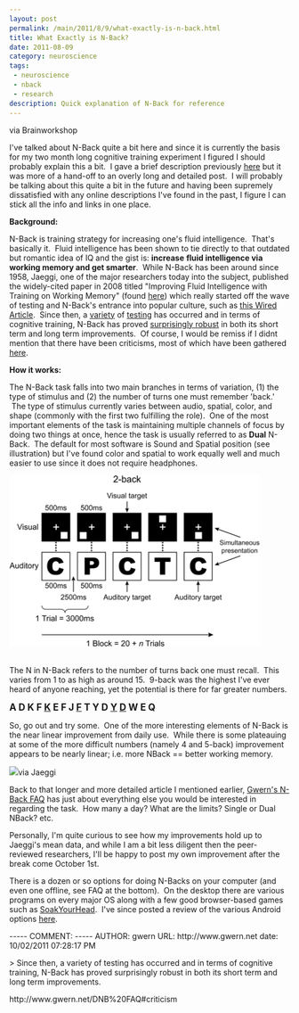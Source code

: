 ```yaml
---
layout: post
permalink: /main/2011/8/9/what-exactly-is-n-back.html
title: What Exactly is N-Back?
date: 2011-08-09
category: neuroscience
tags:
 - neuroscience
 - nback
 - research
description: Quick explanation of N-Back for reference
---
```


<p><span class="full-image-block ssNonEditable"><img src="http://brainworkshop.sourceforge.net/session.png?__SQUARESPACE_CACHEVERSION=1312940352396" alt="" /><span class="thumbnail-caption" style="width: 340px;">via Brainworkshop</span></span></p>
<p>I've talked about N-Back quite a bit here and since it is currently the basis for my two month long cognitive training experiment I figured I should probably explain this a bit. &nbsp;I gave a brief description previously <a href="http://www.limitlesschannels.com/main/2011/8/2/life-update-blog-posts-and-cognitive-enhancement.html" target="_blank">here</a> but it was more of a hand-off to an overly long and detailed post. &nbsp;I will probably be talking about this quite a bit in the future and having been supremely dissatisfied with any online descriptions I've found in the past, I figure I can stick all the info and links in one place.</p>
<p><strong>Background:</strong></p>
<p>N-Back is training strategy for increasing one's fluid intelligence. &nbsp;That's basically it. &nbsp;Fluid intelligence has been shown to tie directly to that outdated but romantic idea of IQ and the gist is: <strong>increase</strong> <strong>fluid intelligence via working memory and get smarter</strong>. &nbsp;While N-Back has been around since 1958, Jaeggi, one of the major researchers today into the subject, published the widely-cited paper in 2008 titled "Improving Fluid Intelligence with Training on Working Memory" (found <a class="offsite-link-inline" href="http://1.usa.gov/nJwRMa " target="_blank">here</a>) which really started off the wave of testing and N-Back's entrance into popular culture, such as <a class="offsite-link-inline" href="http://www.wired.com/science/discoveries/news/2008/04/smart_software" target="_blank">this Wired Article</a>. &nbsp;Since then, a <a href="http://ieeexplore.ieee.org/xpl/freeabs_all.jsp?arnumber=5454984" target="_blank">variety</a> of <a href="http://www.sciencedirect.com/science/article/pii/S0160289610001091" target="_blank">testing</a> has occurred and in terms of cognitive training, N-Back has proved <a class="offsite-link-inline" href="http://bit.ly/oOT2Ya" target="_blank">surprisingly robust</a> in both its short term and long term improvements. &nbsp;Of course, I would be remiss if I didnt mention that there have been criticisms, most of which have been gathered <a href="http://www.gwern.net/DNB%20FAQ#criticism" target="_blank">here</a>.</p>
<p><strong>How it works:</strong></p>
<p>The N-Back task falls into two main branches in terms of variation, (1) the type of stimulus and (2) the number of turns one must remember 'back.' &nbsp;The type of stimulus currently varies between audio, spatial, color, and shape (commonly with the first two fulfilling the role). &nbsp;One of the most important elements of the task is maintaining multiple channels of focus by doing two things at once, hence the task is usually referred to as <strong>Dual</strong> N-Back. &nbsp;The default for most software is Sound and Spatial position (see illustration) but I've found color and spatial to work equally well and much easier to use since it does not require headphones.</p>
<p><span class="full-image-float-right ssNonEditable"><span><img style="width: 450px;" src="/images/nback/n_back_test.gif"/></span></span></p>
<p><br />The N in N-Back refers to the number of turns back one must recall. &nbsp;This varies from 1 to as high as around 15. &nbsp;9-back was the highest I've ever heard of anyone reaching, yet the potential is there for far greater numbers.</p>
<p><span style="font-size: 120%;"><strong>A D K F <span style="text-decoration: underline;">K</span> E F J <span style="text-decoration: underline;">F</span> T Y D <span style="text-decoration: underline;">Y</span> <span style="text-decoration: underline;">D</span> W E Q&nbsp;</strong></span></p>
<p>So, go out and try some. &nbsp;One of the more interesting elements of N-Back is the near linear improvement from daily use. &nbsp;While there is some plateauing at some of the more difficult numbers (namely 4 and 5-back) improvement appears to be nearly linear; i.e. more NBack == better working memory.</p>
<p><span class="full-image-float-left ssNonEditable"><span><img src="http://2.bp.blogspot.com/_SoP7u0HNsxw/Scu_qNosMoI/AAAAAAAAAH0/hDn2LxDJRpc/s400/fig5.png"/></span><span class="thumbnail-caption" style="width: 400px;">via Jaeggi</span></span></p>
<p>Back to that longer and more detailed article I mentioned earlier, <a class="offsite-link-inline" href="http://www.gwern.net/DNB%20FAQ" target="_blank">Gwern's N-Back FAQ</a> has just about everything else you would be interested in regarding the task. &nbsp;How many a day? What are the limits? Single or Dual NBack? etc.</p>
<p>Personally, I'm quite curious to see how my improvements hold up to Jaeggi's mean data, and while I am a bit less diligent then the peer-reviewed researchers, I'll be happy to post my own improvement after the break come October 1st.&nbsp;</p>
<p>There is a dozen or so options for doing N-Backs on your computer (and even one offline, see FAQ at the bottom). &nbsp;On the desktop there are various programs on every major OS along with a few good browser-based games such as <a class="offsite-link-inline" href="http://bit.ly/ptpGNK " target="_blank">SoakYourHead</a>. &nbsp;I've since posted a review of the various Android options <a href="http://www.limitlesschannels.com/main/2011/8/10/android-n-back-app-comparison.html" target="_blank">here</a>.</p>
-----
COMMENT:
-----
AUTHOR: gwern
<!--EMAIL: gwern0@gmail.com-->
URL: http://www.gwern.net
date: 10/02/2011 07:28:17 PM
<p>&gt; Since then, a variety of testing has occurred and in terms of cognitive training, N-Back has proved surprisingly robust in both its short term and long term improvements. </p><p>http://www.gwern.net/DNB%20FAQ#criticism</p>

